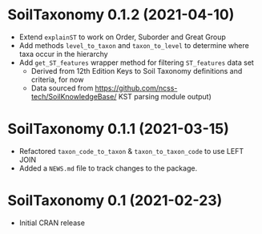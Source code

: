 # SoilTaxonomy 0.1.2 (2021-04-10)
 * Extend `explainST` to work on Order, Suborder and Great Group
 * Add methods `level_to_taxon` and `taxon_to_level` to determine where taxa occur in the hierarchy 
 * Add `get_ST_features` wrapper method for filtering `ST_features` data set 
   * Derived from 12th Edition Keys to Soil Taxonomy definitions and criteria, for now
   * Data sourced from https://github.com/ncss-tech/SoilKnowledgeBase/ KST parsing module output)

# SoilTaxonomy 0.1.1 (2021-03-15)
 * Refactored `taxon_code_to_taxon` & `taxon_to_taxon_code` to use LEFT JOIN
 * Added a `NEWS.md` file to track changes to the package.

# SoilTaxonomy 0.1 (2021-02-23)
 * Initial CRAN release

